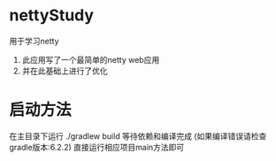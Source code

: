 # nettyStudy
用于学习netty

1. 此应用写了一个最简单的netty web应用
2. 并在此基础上进行了优化


# 启动方法
在主目录下运行
./gradlew build
等待依赖和编译完成 (如果编译错误请检查gradle版本:6.2.2)
直接运行相应项目main方法即可